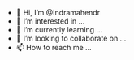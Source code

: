 - 👋 Hi, I’m @Indramahendr
- 👀 I’m interested in ...
- 🌱 I’m currently learning ...
- 💞️ I’m looking to collaborate on ...
- 📫 How to reach me ...

<!---
Indramahendr/Indramahendr is a ✨ special ✨ repository because its `README.md` (this file) appears on your GitHub profile.
You can click the Preview link to take a look at your changes.
--->
